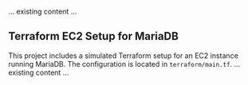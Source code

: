  ... existing content ...

## Terraform EC2 Setup for MariaDB
This project includes a simulated Terraform setup for an EC2 instance running MariaDB. The configuration is located in `terraform/main.tf`.
... existing content ...
